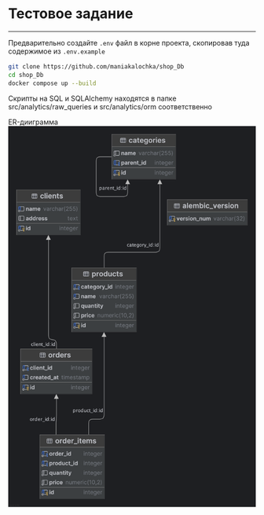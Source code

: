 # Тестовое задание
---

Предварительно создайте `.env` файл в корне проекта, скопировав туда содержимое из `.env.example` 

```bash
git clone https://github.com/maniakalochka/shop_Db
cd shop_Db
docker compose up --build
```

Скрипты на SQL и SQLAlchemy находятся в папке src/analytics/raw_queries и src/analytics/orm соответственно

ER-дииграмма
![ER-diagram shop_db.png](ER-diagram%20shop_db.png)